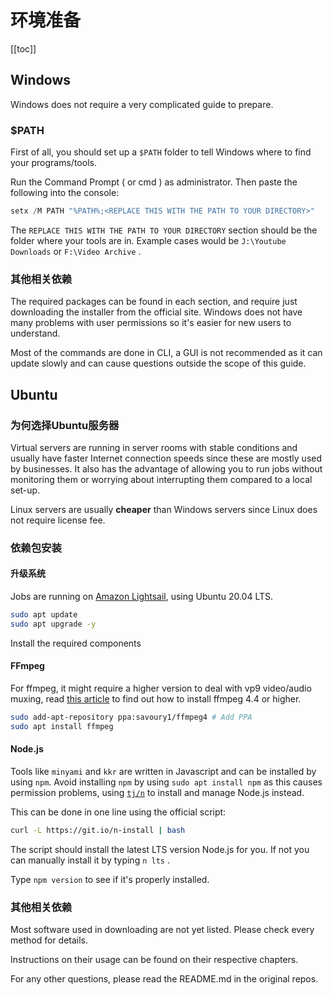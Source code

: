 # 环境准备

[[toc]]

## Windows

Windows does not require a very complicated guide to prepare.

### $PATH

First of all, you should set up a `$PATH` folder to tell Windows where to find your programs/tools.

Run the Command Prompt ( or cmd ) as administrator. Then paste the following into the console:

```powershell
setx /M PATH "%PATH%;<REPLACE THIS WITH THE PATH TO YOUR DIRECTORY>"
```
The `REPLACE THIS WITH THE PATH TO YOUR DIRECTORY` section should be the folder where your tools are in. Example cases would be `J:\Youtube Downloads` or `F:\Video Archive` .

### 其他相关依赖

The required packages can be found in each section, and require just downloading the installer from the official site. Windows does not have many problems with user permissions so it's easier for new users to understand.

Most of the commands are done in CLI, a GUI is not recommended as it can update slowly and can cause questions outside the scope of this guide.

## Ubuntu

### 为何选择Ubuntu服务器

Virtual servers are running in server rooms with stable conditions and usually have faster Internet connection speeds since these are mostly used by businesses. It also has the advantage of allowing you to run jobs without monitoring them or worrying about interrupting them compared to a local set-up.

Linux servers are usually **cheaper** than Windows servers since Linux does not require license fee.

### 依赖包安装

#### 升级系统

Jobs are running on [Amazon Lightsail](https://lightsail.aws.amazon.com/), using Ubuntu 20.04 LTS.

```bash
sudo apt update
sudo apt upgrade -y
```

Install the required components

#### FFmpeg

For ffmpeg, it might require a higher version to deal with vp9 video/audio muxing, read [this article](https://ubuntuhandbook.org/index.php/2021/05/install-ffmpeg-4-4-ppa-ubuntu-20-04-21-04/) to find out how to install ffmpeg 4.4 or higher.

```bash
sudo add-apt-repository ppa:savoury1/ffmpeg4 # Add PPA
sudo apt install ffmpeg
```

#### Node.js

Tools like `minyami` and `kkr` are written in Javascript and can be installed by using `npm`. Avoid installing `npm` by using `sudo apt install npm` as this causes permission problems, using [`tj/n`](https://github.com/tj/n) to install and manage Node.js instead.

This can be done in one line using the official script:

```bash
curl -L https://git.io/n-install | bash
```

The script should install the latest LTS version Node.js for you. If not you can manually install it by typing `n lts` .

Type `npm version` to see if it's properly installed.

### 其他相关依赖

Most software used in downloading are not yet listed. Please check every method for details.

Instructions on their usage can be found on their respective chapters.

For any other questions, please read the README.md in the original repos.
